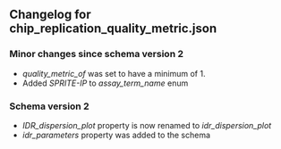 ## Changelog for chip_replication_quality_metric.json

### Minor changes since schema version 2

* *quality_metric_of* was set to have a minimum of 1.
* Added *SPRITE-IP* to *assay_term_name* enum

### Schema version 2

* *IDR_dispersion_plot* property is now renamed to *idr_dispersion_plot*
* *idr_parameters* property was added to the schema
